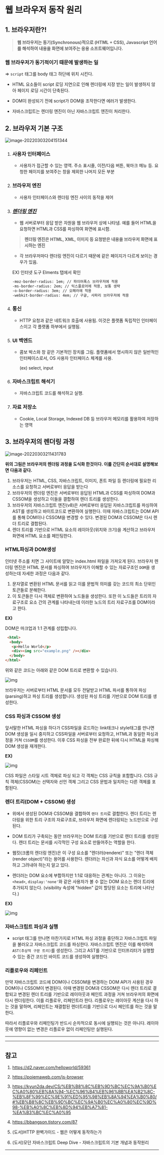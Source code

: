# 웹 브라우저 동작 원리 



## 1. 브라우저란?!

>  **웹 브라우저는 동기(Synchronous)적으로 (HTML + CSS), Javascript 언어를 해석하여 내용을 화면에 보여주는 응용 소프트웨어입니다.**



### 웹 브라우저가 동기적이기 때문에 발생하는 일

=> `script` 태그를 body 태그 하단에 위치 시킨다.

- HTML 요소들이 script 로딩 지연으로 인해 렌더링에 지장 받는 일이 발생하지 않아 페이지 로딩 시간이 단축된다.

- DOM이 완성되기 전에 script가 DOM을 조작한다면 에러가 발생한다. 

- 자바스크립트는 렌더링 엔진이 아닌 자바스크립트 엔진이 처리한다.





## 2. 브라우저 기본 구조

![image-20220303204151344](C:\Users\SSAFY\AppData\Roaming\Typora\typora-user-images\image-20220303204151344.png)



1. ### 사용자 인터페이스 

   - 사용자가 접근할 수 있는 영역. 주소 표시줄, 이전/다음 버튼, 북마크 메뉴 등. 요청한 페이지를 보여주는 창을 제외한 나머지 모든 부분

   

2. ### 브라우저 엔진

   - 사용자 인터페이스와 렌더링 엔진 사이의 동작을 제어

     

3. ### <u>***렌더링 엔진***</u> 

   - 웹 서버로부터 응답 받은 자원을 웹 브라우저 상에 나타냄. 예를 들어 HTML을 요청하면 HTML과 CSS를 파싱하여 화면에 표시함.

   >  **렌더링 엔진은 HTML, XML, 이미지 등 요청받은 내용을 브라우저 화면에 표시하는 엔진**

   

   * 각 브라우저마다 렌더링 엔진이 다르기 때문에 같은 페이지가 다르게 보이는 경우가 있음.

   EX) 인터넷 도구 Elments 탭에서 확인 

   ```html
   -moz-border-radius: 1em; // 파이어폭스 브라우저에 적용
   -ms-border-radius: 2em; // 익스플로어에 적용, 보통 생략
   -o-border-radius: 3em; // 오페라에 적용
   -webkit-border-radius: 4em; // 구글, 사파리 브라우저에 적용
   ```

   

4. ### 통신 

   - HTTP 요청과 같은 네트워크 호출에 사용됨. 이것은 플랫폼 독립적인 인터페이스이고 각 플랫폼 하부에서 실행됨.

   

5. ### UI 백엔드  

   - 콤보 박스와 창 같은 기본적인 장치를 그림. 플랫폼에서 명시하지 않은 일반적인 인터페이스로서, OS 사용자 인터페이스 체계를 사용.

     (ex) select, input

   

6. ### 자바스크립트 해석기 

   - 자바스크립트 코드를 해석하고 실행.

   

7. ### 자료 저장소 

   * Cookie, Local Storage, Indexed DB 등 브라우저 메모리를 활용하여 저장하는 영역



## 3. 브라우저의 렌더링 과정

![image-20220303211431783](C:\Users\SSAFY\AppData\Roaming\Typora\typora-user-images\image-20220303211431783.png)

**위의 그림은 브라우저의 렌더링 과정을 도식화 한것이다. 이를 간단히 순서대로 설명해보면 다음과 같다.** 



1. 브라우저는 HTML, CSS, 자바스크립트, 이미지, 폰트 파일 등 렌더링에 필요한 리소스를 요청하고 서버로부터 응답을 받는다
2. 브라우저의 렌더링 엔진은 서버로부터 응답된 HTML과 CSS를 파싱하여 DOM과 CSSOM을 생성하고 이들을 결합하여 렌더 트리를 생성한다.
3. 브라우저의 자바스크립트 엔진(v8)은 서버로부터 응답된 자바스크립트를 파싱하여 AST를 생성하고 바이트코드로 변환하여 실행한다. 이때 자바스크립트는 DOM API를 통해 DOM이나 CSSOM을 변경할 수 있다. 변경된 DOM과 CSSOM은 다시 렌더 트리로 결합된다.
4. 렌더 트리를 기반으로 HTML 요소의 레이아웃(위치와 크기)을 계산하고 브라우저 화면에 HTML 요소를 페인팅한다.



### HTML파싱과 DOM생성

인터넷 주소를 치면 그 사이트에 알맞는 index.html 파일을 가져오게 된다. 브라우저 렌더링 엔진은 HTML 문서를 파싱하여 브라우저가 이해할 수 있는 자료구조인 `DOM`을 생성하는데 자세한 과정은 다음과 같다.

1. 문자열로 변환된 HTML 문서를 읽고 이를 문법적 의미를 갖는 코드의 최소 단위인 토큰들로 분해한다.
2. 이 토큰들은 다시 객체로 변환하여 노드들을 생성한다. 또한 이 노드들은 트리의 자료구조로 요소 간의 관계를 나타내는데 이러한 노드의 트리 자료구조를 DOM이라고 한다.

**EX)** 

 DOM은 마크업과 1:1 관계를 성립합니다. 

```html
 <html>
  <body>
   <p>Hello World</p>
   <div><img src="example.png" /></div>
  </body>
</html>
```



 위와 같은 코드는 아래와 같은 DOM 트리로 변환할 수 있습니다. 

![img](https://blog.kakaocdn.net/dn/dye6Tm/btrb7yZhbxh/NEXpIkMMV0Aqk3e5OSXU41/img.png)

 브라우저는 서버로부터 HTML 문서를 모두 전달받고 HTML 파서를 통하여 파싱(parsing)하고 파싱 트리를 생성합니다. 생성된 파싱 트리를 기반으로 DOM 트리를 생성한다.



### CSS 파싱과 CSSOM 생성

앞서말한 HTML 파싱을 하다가 CSS파일을 로드하는 link태크나 style태그를 만나면 DOM 생성을 일시 중지하고 CSS파일을 서버로부터 요청하고, HTML과 동일한 파싱과정을 거쳐 `CSSOM`를 생성한다. 이후 CSS 파싱을 전부 완료한 뒤에 다시 HTML을 파싱해 DOM 생성을 재개한다.

**EX)**

![img](https://blog.kakaocdn.net/dn/bKJnUb/btrb8f6gRKU/Dn4wpPKW6FVseOKdgGdZQK/img.png)

 

 CSS 파일은 스타일 시트 객체로 파싱 되고 각 객체는 CSS 규칙을 포함합니다. CSS 규칙 객체(CSSOM)는 선택자와 선언 객체 그리고 CSS 문법과 일치하는 다른 객체를 포함된다.



### 렌더 트리(DOM + CSSOM) 생성

* 위에서 생성된 DOM과 CSSOM을 결합하여 `렌더 트리`로 결합한다. 렌더 트리는 렌더링을 위한 트리 구조의 자료구조로, 브라우저 화면에 렌더링되는 노드만으로 구성된다.

* DOM 트리가 구축되는 동안 브라우저는 DOM 트리를 기반으로 렌더 트리를 생성된다. 렌더 트리는 문서를 시각적인 구성 요소로 만들어주는 역할을 한다.

* 웹킷(크롬의 렌더링 엔진)은 이 구성 요소를 "렌더러(rendere)" 또는 "렌더 객체(render object)"라는 용어를 사용한다. 렌더러는 자신과 자식 요소를 어떻게 배치하고 그려내야 하는지 알고 있다.
*  렌더러는 DOM 요소에 부합하지만 1:1로 대응하는 관계는 아니다. 그 이유는 `<head>`, `display:'none'`와 같은 사용자가 볼 수 없는 DOM 요소는 렌더 트리에 추가되지 않는다. (visibility 속성에 "hidden" 값이 할당된 요소는 트리에 나타난다.)

**EX)**

![img](https://blog.kakaocdn.net/dn/w1mw9/btrb22G73FB/GONnhHT7sUdPL7TuCK2WG0/img.png)

### 자바스크립트 파싱과 실행

* script 태그를 만나면 마찬가지로 HTML 파싱 과정을 중단하고 자바스크립트 파일을 불러오고 자바스크립트 코드를 파싱한다. 자바스크립트 엔진은 이를 해석하여 `AST(추상적 구문 트리)`를 생성한다. 그리고 AST를 기반으로 인터프리터가 실행할 수 있는 중간 코드인 바이트 코드를 생성하여 실행한다.



### 리플로우와 리페인트

만약 자바스크립트 코드에 DOM이나 CSSOM을 변경하는 DOM API가 사용된 경우 DOM이나 CSSOM이 변경된다. 이때 변경된 DOM과 CSSOM은 다시 렌더 트리로 결합되고 변경된 렌더 트리를 기반으로 레이아웃과 페인트 과정을 거쳐 브라우저의 화면에 다시 렌더링한다. 이를 리플로우, 리페인트라 한다. 리플로우는 레이아웃 계산을 다시 하는 것을 말하며, 리페인트는 재결합된 렌더트리를 기반으로 다시 페인트를 하는 것을 말한다.

따라서 리플로우와 리페인팅가 반드시 순차적으로 동시에 실행되는 것은 아니다. 레이아웃에 영향이 없는 변경은 리플로우 없이 리페인팅만 실행된다. 



----

----



## 참고

1. https://d2.naver.com/helloworld/59361

2. https://poiemaweb.com/js-browser

3. https://kyun2da.dev/CS/%EB%B8%8C%EB%9D%BC%EC%9A%B0%EC%A0%80%EB%8A%94-%EC%96%B4%EB%96%BB%EA%B2%8C-%EB%8F%99%EC%9E%91%ED%95%98%EB%8A%94%EA%B0%80/#%EB%B8%8C%EB%9D%BC%EC%9A%B0%EC%A0%80%EC%9D%98-%EB%A0%8C%EB%8D%94%EB%A7%81-%EA%B3%BC%EC%A0%95

4. https://bbangson.tistory.com/87

5. (도서)HTTP 완벽가이드 - 웹은 어떻게 동작하는가

6. (도서)모던 자바스크립트 Deep Dive - 자바스크립트의 기본 개념과 동작원리 

   

----



